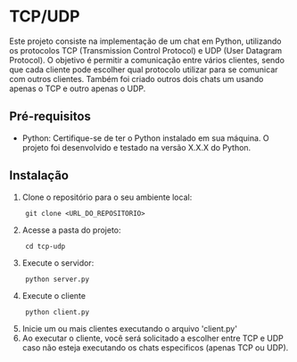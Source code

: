 # TCP/UDP

Este projeto consiste na implementação de um chat em Python, utilizando os protocolos TCP (Transmission Control Protocol) e UDP (User Datagram Protocol). O objetivo é permitir a comunicação entre vários clientes, sendo que cada cliente pode escolher qual protocolo utilizar para se comunicar com outros clientes.
Também foi criado outros dois chats um usando apenas o TCP e outro apenas o UDP.
  
## Pré-requisitos

- Python: Certifique-se de ter o Python instalado em sua máquina. O projeto foi desenvolvido e testado na versão X.X.X do Python.

## Instalação

1. Clone o repositório para o seu ambiente local:

```
    git clone <URL_DO_REPOSITORIO>
```

2. Acesse a pasta do projeto:
```
    cd tcp-udp
```

3. Execute o servidor:
```
    python server.py
```

4. Execute o cliente
```
    python client.py
```

5. Inicie um ou mais clientes executando o arquivo 'client.py'
6. Ao executar o cliente, você será solicitado a escolher entre TCP e UDP caso não esteja executando os chats especificos (apenas TCP ou UDP).